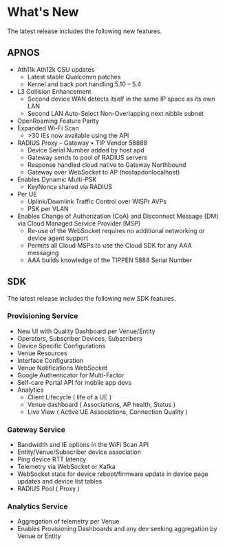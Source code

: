 # What's New

The latest release includes the following new features.

## APNOS

* Ath11k Ath12k CSU updates
  * Latest stable Qualcomm patches
  * Kernel and back port handling 5.10 – 5.4
* L3 Collision Enhancement
  * Second device WAN detects itself in the same IP space as its own LAN
  * Second LAN Auto-Select Non-Overlapping next nibble subnet
* OpenRoaming Feature Parity
* Expanded Wi-Fi Scan
  * \>30 IEs now available using the API
* RADIUS Proxy – Gateway • TIP Vendor 58888
  * Device Serial Number added by host apd
  * Gateway sends to pool of RADIUS servers
  * Response handled cloud native to Gateway Northbound
  * Gateway over WebSocket to AP (hostapdonlocalhost)
* Enables Dynamic Multi-PSK
  * KeyNonce shared via RADIUS
* Per UE
  * Uplink/Downlink Traffic Control over WISPr AVPs
  * PSK per VLAN
* Enables Change of Authorization (CoA) and Disconnect Message (DM) via Cloud Managed Service Provider (MSP)
  * Re-use of the WebSocket requires no additional networking or device agent support
  * Permits all Cloud MSPs to use the Cloud SDK for any AAA messaging
  * AAA builds knowledge of the TIPPEN 5888 Serial Number

## SDK

The latest release includes the following new SDK features.

### Provisioning Service

* New UI with Quality Dashboard per Venue/Entity
* Operators, Subscriber Devices, Subscribers
* Device Specific Configurations
* Venue Resources
* Interface Configuration
* Venue Notifications WebSocket
* Google Authenticator for Multi-Factor
* Self-care Portal API for mobile app devs
* Analytics
  * Client Lifecycle ( life of a UE )
  * Venue dashboard ( Associations, AP health, Status )
  * Live View ( Active UE Associations, Connection Quality )

### Gateway Service

* Bandwidth and IE options in the WiFi Scan API
* Entity/Venue/Subscriber device association
* Ping device RTT latency
* Telemetry via WebSocket or Kafka
* WebSocket state for device reboot/firmware update in device page updates and device list tables
* RADIUS Pool ( Proxy )

### Analytics Service

* Aggregation of telemetry per Venue
* Enables Provisioning Dashboards and any dev seeking aggregation by Venue or Entity
